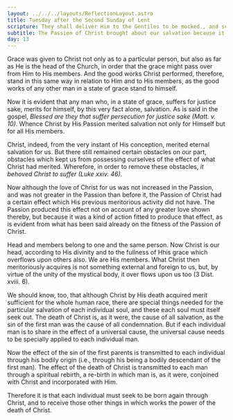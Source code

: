 ```yaml
---
layout: ../../../layouts/ReflectionLayout.astro
title: Tuesday after the Second Sunday of Lent
scripture: They shall deliver Him to the Gentiles to be mocked., and scourged and crucified.--Matt. xx. 19.
subtitle: The Passion of Christ brought about our salvation because it was a meritorious act
day: 13
---
```


Grace was given to Christ not only as to a particular person, but also as far as He is the head of the Church, in order that the grace might pass over from Him to His members. And the good works Christ performed, therefore, stand in this same way in relation to Him and to His members, as the good works of any other man in a state of grace stand to himself.

Now it is evident that any man who, in a state of grace, suffers for justice sake, merits for himself, by this very fact alone, salvation. As is said in the gospel, _Blessed are they that suffer persecution for justice sake (Matt. v. 10)_. Whence Christ by His Passion merited salvation not only for Himself but for all His members.

Christ, indeed, from the very instant of His conception, merited eternal salvation for us. But there still remained certain obstacles on our part, obstacles which kept us from possessing ourselves of the effect of what Christ had merited. Wherefore, in order to remove these obstacles, _it behoved Christ to suffer (Luke xxiv. 46)_.

Now although the love of Christ for us was not increased in the Passion, and was not greater in the Passion than before it, the Passion of Christ had a certain effect which His previous meritorious activity did not have. The Passion produced this effect not on account of any greater love shown thereby, but because it was a kind of action fitted to produce that effect, as is evident from what has been said already on the fitness of the Passion of Christ.

Head and members belong to one and the same person. Now Christ is our head, according to His divinity and to the fullness of Hhis grace which overflows upon others also. We are His members. What Christ then meritoriously acquires is not something external and foreign to us, but, by virtue of the unity of the mystical body, it over flows upon us too (3 Dist. xviii. 6).

We should know, too, that although Christ by His death acquired merit sufficient for the whole human race, there are special things needed for the particular salvation of each individual soul, and these each soul must itself seek out. The death of Christ is, as it were, the cause of all salvation, as the sin of the first man was the cause of all condemnation. But if each individual man is to share in the effect of a universal cause, the universal cause needs to be specially applied to each individual man.

Now the effect of the sin of the first parents is transmitted to each individual through his bodily origin (i.e., through his being a bodily descendant of the first man). The effect of the death of Christ is transmitted to each man through a spiritual rebirth, a re-birth in which man is, as it were, conjoined with Christ and incorporated with Him.

Therefore it is that each individual must seek to be born again through Christ, and to receive those other things in which works the power of the death of Christ.
